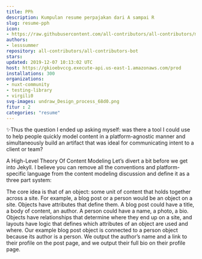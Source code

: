 ```yaml
---
title: PPh
description: Kumpulan resume perpajakan dari A sampai R
slug: resume-pph
icon:
- https://raw.githubusercontent.com/all-contributors/all-contributors/master/docs/assets/bot-usage.png
authors:
- lesssummer
repository: all-contributors/all-contributors-bot
stars: 
updated: 2019-12-07 10:13:02 UTC
host: https://gkioebvccg.execute-api.us-east-1.amazonaws.com/prod
installations: 300
organizations:
- nuxt-community
- testing-library
- virgili0
svg-images: undraw_Design_process_68d0.png
fitur : 2
categories: "resume"
---
```


✨Thus the question I ended up asking myself: was there a tool I could use to help people quickly model content in a platform-agnostic manner and simultaneously build an artifact that was ideal for communicating intent to a client or team?

A High-Level Theory Of Content Modeling
Let’s divert a bit before we get into Jekyll. I believe you can remove all the conventions and platform-specific language from the content modeling discussion and define it as a three part system:

The core idea is that of an object: some unit of content that holds together across a site. For example, a blog post or a person would be an object on a site.
Objects have attributes that define them. A blog post could have a title, a body of content, an author. A person could have a name, a photo, a bio.
Objects have relationships that determine where they end up on a site, and layouts have logic that defines which attributes of an object are used and where. Our example blog post object is connected to a person object because its author is a person. We output the author’s name and a link to their profile on the post page, and we output their full bio on their profile page.